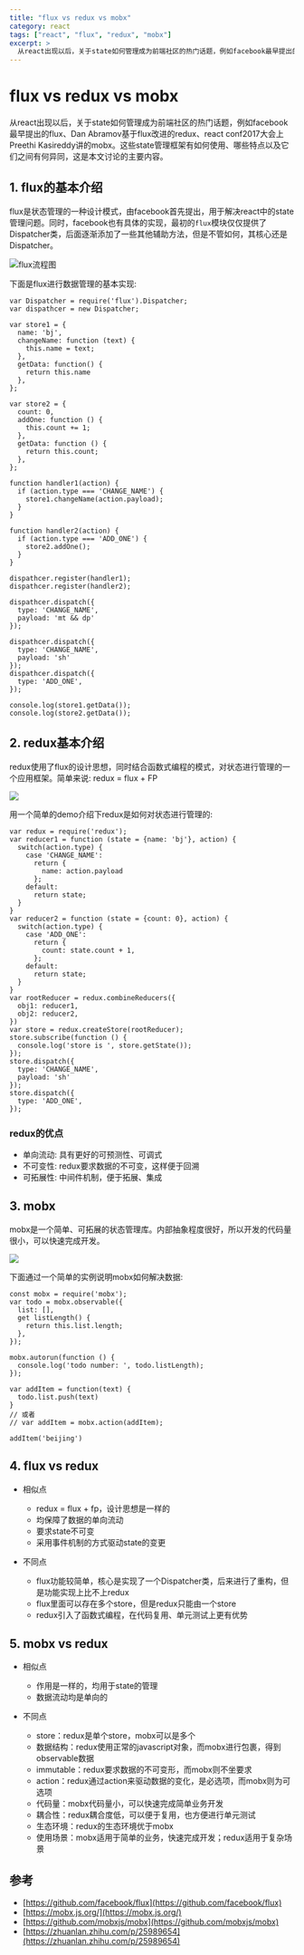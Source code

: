 ```yaml
---
title: "flux vs redux vs mobx"
category: react
tags: ["react", "flux", "redux", "mobx"]
excerpt: >
  从react出现以后，关于state如何管理成为前端社区的热门话题，例如facebook最早提出的flux、Dan Abramov基于flux改进的redux、react conf2017大会上Preethi Kasireddy讲的mobx。这些state管理框架有如何使用、哪些特点以及它们之间有何异同，这是本文讨论的主要内容。
---
```


# flux vs redux vs mobx

从react出现以后，关于state如何管理成为前端社区的热门话题，例如facebook最早提出的flux、Dan Abramov基于flux改进的redux、react conf2017大会上Preethi Kasireddy讲的mobx。这些state管理框架有如何使用、哪些特点以及它们之间有何异同，这是本文讨论的主要内容。

## 1. flux的基本介绍

flux是状态管理的一种设计模式，由facebook首先提出，用于解决react中的state管理问题。同时，facebook也有具体的实现，最初的`flux`模块仅仅提供了Dispatcher类，后面逐渐添加了一些其他辅助方法，但是不管如何，其核心还是Dispatcher。

![flux流程图](../img/state-mge/flux.png)

下面是flux进行数据管理的基本实现:

```
var Dispatcher = require('flux').Dispatcher;
var dispathcer = new Dispatcher;

var store1 = {
  name: 'bj',
  changeName: function (text) {
    this.name = text;
  },
  getData: function() {
    return this.name
  },
};

var store2 = {
  count: 0,
  addOne: function () {
    this.count += 1;
  },
  getData: function () {
    return this.count;
  },
};

function handler1(action) {
  if (action.type === 'CHANGE_NAME') {
    store1.changeName(action.payload);
  }
}

function handler2(action) {
  if (action.type === 'ADD_ONE') {
    store2.addOne();
  }
}

dispathcer.register(handler1);
dispathcer.register(handler2);

dispathcer.dispatch({
  type: 'CHANGE_NAME',
  payload: 'mt && dp'
});

dispathcer.dispatch({
  type: 'CHANGE_NAME',
  payload: 'sh'
});
dispathcer.dispatch({
  type: 'ADD_ONE',
});

console.log(store1.getData());
console.log(store2.getData());
```

## 2. redux基本介绍

redux使用了flux的设计思想，同时结合函数式编程的模式，对状态进行管理的一个应用框架。简单来说: redux = flux + FP

![](../img/react/redux.png)

用一个简单的demo介绍下redux是如何对状态进行管理的:

```
var redux = require('redux');
var reducer1 = function (state = {name: 'bj'}, action) {
  switch(action.type) {
    case 'CHANGE_NAME':
      return {
        name: action.payload
      };
    default:
      return state;
  }
}
var reducer2 = function (state = {count: 0}, action) {
  switch(action.type) {
    case 'ADD_ONE':
      return {
        count: state.count + 1,
      };
    default:
      return state;
  }
}
var rootReducer = redux.combineReducers({
  obj1: reducer1,
  obj2: reducer2,
})
var store = redux.createStore(rootReducer);
store.subscribe(function () {
  console.log('store is ', store.getState());
});
store.dispatch({
  type: 'CHANGE_NAME',
  payload: 'sh'
});
store.dispatch({
  type: 'ADD_ONE',
});
```

### redux的优点

- 单向流动: 具有更好的可预测性、可调式
- 不可变性: redux要求数据的不可变，这样便于回溯
- 可拓展性: 中间件机制，便于拓展、集成


## 3. mobx

mobx是一个简单、可拓展的状态管理库。内部抽象程度很好，所以开发的代码量很小，可以快速完成开发。

![](../img/state-mge/mobx.png)

下面通过一个简单的实例说明mobx如何解决数据:

```
const mobx = require('mobx');
var todo = mobx.observable({
  list: [],
  get listLength() {
    return this.list.length;
  },
});

mobx.autorun(function () {
  console.log('todo number: ', todo.listLength);
});

var addItem = function(text) {
  todo.list.push(text)
}
// 或者
// var addItem = mobx.action(addItem);

addItem('beijing')
```

## 4. flux vs redux

- 相似点
  + redux = flux + fp，设计思想是一样的
  + 均保障了数据的单向流动
  + 要求state不可变
  + 采用事件机制的方式驱动state的变更

- 不同点
  + flux功能较简单，核心是实现了一个Dispatcher类，后来进行了重构，但是功能实现上比不上redux
  + flux里面可以存在多个store，但是redux只能由一个store
  + redux引入了函数式编程，在代码复用、单元测试上更有优势

## 5. mobx vs redux

- 相似点
  + 作用是一样的，均用于state的管理
  + 数据流动均是单向的

- 不同点
  + store：redux是单个store，mobx可以是多个
  + 数据结构：redux使用正常的javascript对象，而mobx进行包裹，得到observable数据
  + immutable：redux要求数据的不可变形，而mobx则不坐要求
  + action：redux通过action来驱动数据的变化，是必选项，而mobx则为可选项
  + 代码量：mobx代码量小，可以快速完成简单业务开发
  + 耦合性：redux耦合度低，可以便于复用，也方便进行单元测试
  + 生态环境：redux的生态环境优于mobx
  + 使用场景：mobx适用于简单的业务，快速完成开发；redux适用于复杂场景


## 参考

- [https://github.com/facebook/flux](https://github.com/facebook/flux)
- [https://mobx.js.org/](https://mobx.js.org/)
- [https://github.com/mobxjs/mobx](https://github.com/mobxjs/mobx)
- [https://zhuanlan.zhihu.com/p/25989654](https://zhuanlan.zhihu.com/p/25989654)

